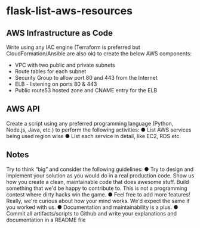 # flask-list-aws-resources

## AWS Infrastructure as Code
Write using any IAC engine (Terraform is preferred but CloudFormation/Ansible are also ok) to
create the below AWS components:
- VPC with two public and private subnets
- Route tables for each subnet
- Security Group to allow port 80 and 443 from the Internet
- ELB - listening on ports 80 & 443
- Public route53 hosted zone and CNAME entry for the ELB

## AWS API
Create a script using any preferred programming language (Python, Node.js, Java, etc.) to perform
the following activities:
● List AWS services being used region wise
● List each service in detail, like EC2, RDS etc.

## Notes
Try to think “big” and consider the following guidelines:
● Try to design and implement your solution as you would do in a real production code. Show
us how you create a clean, maintainable code that does awesome stuff. Build something
that we'd be happy to contribute to. This is not a programming contest where dirty hacks
win the game.
● Feel free to add more features! Really, we're curious about how your mind works. We'd
expect the same if you worked with us.
● Documentation and maintainability is a plus.
● Commit all artifacts/scripts to Github and write your explanations and documentation in a
README file
